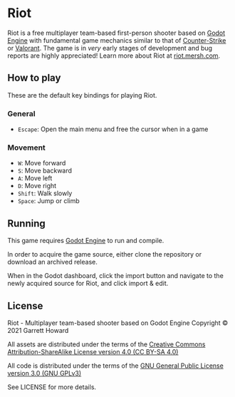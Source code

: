 # Riot
Riot is a free multiplayer team-based first-person shooter based on [Godot Engine](https://godotengine.org/) with fundamental game mechanics similar to that of [Counter-Strike](https://counter-strike.net/) or [Valorant](https://playvalorant.com/). The game is in *very* early stages of development and bug reports are highly appreciated! Learn more about Riot at [riot.mersh.com](https://riot.mersh.com).

## How to play
These are the default key bindings for playing Riot.

### General

- `Escape`: Open the main menu and free the cursor when in a game

### Movement

- `W`: Move forward
- `S`: Move backward
- `A`: Move left
- `D`: Move right
- `Shift`: Walk slowly
- `Space`: Jump or climb

## Running
This game requires [Godot Engine](https://godotengine.org/) to run and compile.

In order to acquire the game source, either clone the repository or download an archived release.

When in the Godot dashboard, click the import button and navigate to the newly acquired source for Riot, and click import & edit.

## License
Riot - Multiplayer team-based shooter based on Godot Engine
Copyright © 2021 Garrett Howard

All assets are distributed under the terms of the [Creative Commons Attribution-ShareAlike License version 4.0 (CC BY-SA 4.0)](https://creativecommons.org/licenses/by-sa/4.0/legalcode)

All code is distributed under the terms of the [GNU General Public License version 3.0 (GNU GPLv3)](https://www.gnu.org/licenses/gpl-3.0.en.html)

See LICENSE for more details.
